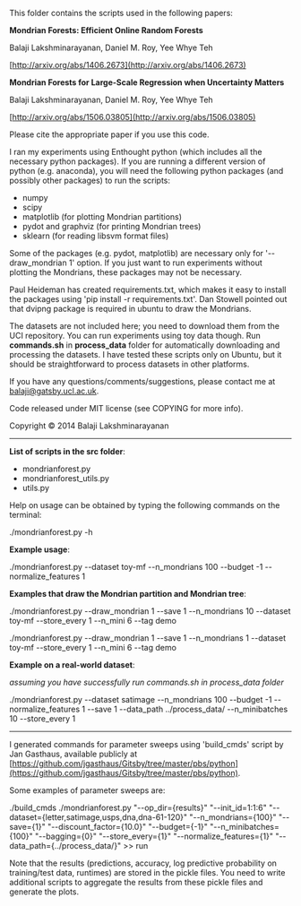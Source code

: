 This folder contains the scripts used in the following papers:

**Mondrian Forests: Efficient Online Random Forests**

Balaji Lakshminarayanan, Daniel M. Roy, Yee Whye Teh

[http://arxiv.org/abs/1406.2673](http://arxiv.org/abs/1406.2673)

**Mondrian Forests for Large-Scale Regression when Uncertainty Matters**

Balaji Lakshminarayanan, Daniel M. Roy, Yee Whye Teh

[http://arxiv.org/abs/1506.03805](http://arxiv.org/abs/1506.03805)

Please cite the appropriate paper if you use this code.


I ran my experiments using Enthought python (which includes all the necessary python packages).
If you are running a different version of python (e.g. anaconda), you will need the following python packages 
(and possibly other packages) to run the scripts:

* numpy
* scipy
* matplotlib (for plotting Mondrian partitions)
* pydot and graphviz (for printing Mondrian trees)
* sklearn (for reading libsvm format files)

Some of the packages (e.g. pydot, matplotlib) are necessary only for '--draw_mondrian 1' option. If you just want to run experiments
without plotting the Mondrians, these packages may not be necessary.

Paul Heideman has created requirements.txt, which makes it easy to install the packages using 'pip install -r requirements.txt'.
Dan Stowell pointed out that dvipng package is required in ubuntu to draw the Mondrians.


The datasets are not included here; you need to download them from the UCI repository. You can run 
experiments using toy data though. Run **commands.sh** in **process_data** folder for automatically 
downloading and processing the datasets. I have tested these scripts only on Ubuntu, but it should be straightforward to process datasets in other platforms.

If you have any questions/comments/suggestions, please contact me at 
[balaji@gatsby.ucl.ac.uk](mailto:balaji@gatsby.ucl.ac.uk).

Code released under MIT license (see COPYING for more info).

Copyright &copy; 2014 Balaji Lakshminarayanan

----------------------------------------------------------------------------

**List of scripts in the src folder**:

- mondrianforest.py
- mondrianforest_utils.py
- utils.py

Help on usage can be obtained by typing the following commands on the terminal:

./mondrianforest.py -h

**Example usage**:

./mondrianforest.py --dataset toy-mf --n_mondrians 100 --budget -1 --normalize_features 1

**Examples that draw the Mondrian partition and Mondrian tree**:

./mondrianforest.py --draw_mondrian 1 --save 1 --n_mondrians 10 --dataset toy-mf --store_every 1 --n_mini 6 --tag demo

./mondrianforest.py --draw_mondrian 1 --save 1 --n_mondrians 1 --dataset toy-mf --store_every 1 --n_mini 6 --tag demo

**Example on a real-world dataset**:

*assuming you have successfully run commands.sh in process_data folder*

./mondrianforest.py --dataset satimage --n_mondrians 100 --budget -1 --normalize_features 1 --save 1 --data_path ../process_data/ --n_minibatches 10 --store_every 1

----------------------------------------------------------------------------

I generated commands for parameter sweeps using 'build_cmds' script by Jan Gasthaus, available publicly at [https://github.com/jgasthaus/Gitsby/tree/master/pbs/python](https://github.com/jgasthaus/Gitsby/tree/master/pbs/python).

Some examples of parameter sweeps are:

./build_cmds ./mondrianforest.py "--op_dir={results}" "--init_id=1:1:6" "--dataset={letter,satimage,usps,dna,dna-61-120}" "--n_mondrians={100}" "--save={1}"  "--discount_factor={10.0}" "--budget={-1}" "--n_minibatches={100}" "--bagging={0}" "--store_every={1}" "--normalize_features={1}" "--data_path={../process_data/}" >> run

Note that the results (predictions, accuracy, log predictive probability on training/test data, runtimes) are stored in the pickle files. 
You need to write additional scripts to aggregate the results from these pickle files and generate the plots.
